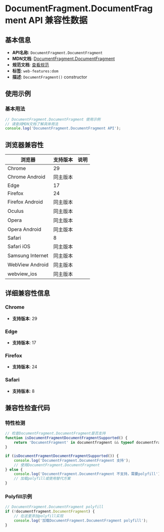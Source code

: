 # DocumentFragment.DocumentFragment API 兼容性数据

## 基本信息

- **API名称**: `DocumentFragment.DocumentFragment`
- **MDN文档**: [DocumentFragment.DocumentFragment](https://developer.mozilla.org/docs/Web/API/DocumentFragment/DocumentFragment)
- **规范文档**: [查看规范](https://dom.spec.whatwg.org/#ref-for-dom-documentfragment-documentfragment①)
- **标签**: `web-features:dom`
- **描述**: `DocumentFragment()` constructor

## 使用示例

### 基本用法

```javascript
// DocumentFragment.DocumentFragment 使用示例
// 请查阅MDN文档了解具体用法
console.log('DocumentFragment.DocumentFragment API');
```

## 浏览器兼容性

| 浏览器 | 支持版本 | 说明 |
|--------|----------|------|
| Chrome | 29 |  |
| Chrome Android | 同主版本 |  |
| Edge | 17 |  |
| Firefox | 24 |  |
| Firefox Android | 同主版本 |  |
| Oculus | 同主版本 |  |
| Opera | 同主版本 |  |
| Opera Android | 同主版本 |  |
| Safari | 8 |  |
| Safari iOS | 同主版本 |  |
| Samsung Internet | 同主版本 |  |
| WebView Android | 同主版本 |  |
| webview_ios | 同主版本 |  |

## 详细兼容性信息

### Chrome

- **支持版本**: 29

### Edge

- **支持版本**: 17

### Firefox

- **支持版本**: 24

### Safari

- **支持版本**: 8

## 兼容性检查代码

### 特性检测

```javascript
// 检查DocumentFragment.DocumentFragment是否支持
function isDocumentFragmentDocumentFragmentSupported() {
    return 'DocumentFragment' in documentfragment && typeof documentfragment.DocumentFragment === 'function';
}

if (isDocumentFragmentDocumentFragmentSupported()) {
    console.log('DocumentFragment.DocumentFragment 支持');
    // 使用DocumentFragment.DocumentFragment
} else {
    console.log('DocumentFragment.DocumentFragment 不支持，需要polyfill');
    // 加载polyfill或使用替代方案
}
```

### Polyfill示例

```javascript
// DocumentFragment.DocumentFragment polyfill
if (!documentfragment.DocumentFragment) {
    // 在这里添加polyfill实现
    console.log('加载DocumentFragment.DocumentFragment polyfill');
}
```


